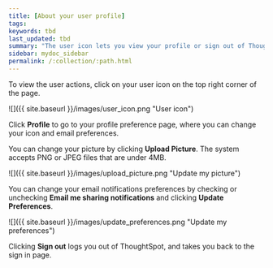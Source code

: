 ```yaml
---
title: [About your user profile]
tags:
keywords: tbd
last_updated: tbd
summary: "The user icon lets you view your profile or sign out of ThoughtSpot."
sidebar: mydoc_sidebar
permalink: /:collection/:path.html
---
```

To view the user actions, click on your user icon on the top right corner of the page.

 ![]({{ site.baseurl }}/images/user_icon.png "User icon")

Click **Profile** to go to your profile preference page, where you can change your icon and email preferences.

You can change your picture by clicking **Upload Picture**. The system accepts PNG or JPEG files that are under 4MB.

 ![]({{ site.baseurl }}/images/upload_picture.png "Update my picture")

You can change your email notifications preferences by checking or unchecking **Email me sharing notifications** and clicking **Update Preferences**.

 ![]({{ site.baseurl }}/images/update_preferences.png "Update my preferences")

Clicking **Sign out** logs you out of ThoughtSpot, and takes you back to the sign in page.
